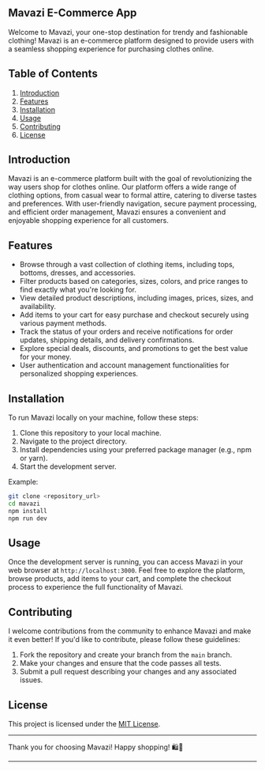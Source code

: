 ## Mavazi E-Commerce App


Welcome to Mavazi, your one-stop destination for trendy and fashionable clothing! Mavazi is an e-commerce platform designed to provide users with a seamless shopping experience for purchasing clothes online.


## Table of Contents

1. [Introduction](#introduction)
2. [Features](#features)
3. [Installation](#installation)
4. [Usage](#usage)
5. [Contributing](#contributing)
6. [License](#license)

## Introduction

Mavazi is an e-commerce platform built with the goal of revolutionizing the way users shop for clothes online. Our platform offers a wide range of clothing options, from casual wear to formal attire, catering to diverse tastes and preferences. With user-friendly navigation, secure payment processing, and efficient order management, Mavazi ensures a convenient and enjoyable shopping experience for all customers.

## Features

- Browse through a vast collection of clothing items, including tops, bottoms, dresses, and accessories.
- Filter products based on categories, sizes, colors, and price ranges to find exactly what you're looking for.
- View detailed product descriptions, including images, prices, sizes, and availability.
- Add items to your cart for easy purchase and checkout securely using various payment methods.
- Track the status of your orders and receive notifications for order updates, shipping details, and delivery confirmations.
- Explore special deals, discounts, and promotions to get the best value for your money.
- User authentication and account management functionalities for personalized shopping experiences.



## Installation

To run Mavazi locally on your machine, follow these steps:

1. Clone this repository to your local machine.
2. Navigate to the project directory.
3. Install dependencies using your preferred package manager (e.g., npm or yarn).
4. Start the development server.

Example:

```bash
git clone <repository_url>
cd mavazi
npm install
npm run dev
```

## Usage

Once the development server is running, you can access Mavazi in your web browser at `http://localhost:3000`. Feel free to explore the platform, browse products, add items to your cart, and complete the checkout process to experience the full functionality of Mavazi.

## Contributing

I welcome contributions from the community to enhance Mavazi and make it even better! If you'd like to contribute, please follow these guidelines:

1. Fork the repository and create your branch from the `main` branch.
2. Make your changes and ensure that the code passes all tests.
3. Submit a pull request describing your changes and any associated issues.

## License

This project is licensed under the [MIT License](LICENSE).

---

Thank you for choosing Mavazi! Happy shopping! 🛍️👗

---
